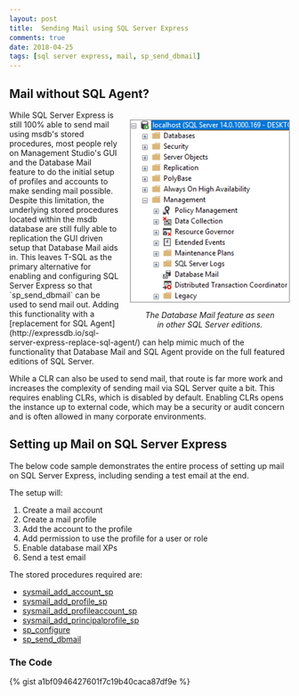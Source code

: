 ```yaml
---
layout: post
title:  Sending Mail using SQL Server Express
comments: true
date: 2018-04-25
tags: [sql server express, mail, sp_send_dbmail]
---
```


## Mail without SQL Agent?
<div style="float: right; padding-left: 20px; overflow: hidden">
<br/>
<img style="display: block;  border: 1px solid gray;" src="../img/database_mail.png" title="Microsoft Certified Professional" alt="Microsoft Certified Professional">
<p style="text-align: center; font-style: italic;">The Database Mail feature as seen <br/> in other SQL Server editions.</p>
</div>
While SQL Server Express is still 100% able to send mail using msdb's stored procedures,
most people rely on Management Studio's GUI and the Database Mail feature to do the initial setup of profiles and accounts
to make sending mail possible. Despite this limitation, the underlying stored procedures located within the msdb database are still fully able to replication the GUI driven setup that Database Mail aids in. This leaves T-SQL as the primary alternative for enabling and configuring SQL Server Express so that `sp_send_dbmail` can be used to send mail out. Adding this functionality with a [replacement for SQL Agent](http://expressdb.io/sql-server-express-replace-sql-agent/) can help mimic much of the functionality that Database Mail and SQL Agent provide on the full featured editions of SQL Server.

While a CLR can also be used to send mail, that route is far more work and increases the complexity of
sending mail via SQL Server quite a bit. This requires enabling CLRs, which is disabled by default. Enabling CLRs opens the instance up to external code, which may be a security or audit concern and is often allowed in many corporate environments. 

## Setting up Mail on SQL Server Express

The below code sample demonstrates the entire process of setting up mail on SQL Server Express,
including sending a test email at the end.

The setup will:

1. Create a mail account
2. Create a mail profile
3. Add the account to the profile
4. Add permission to use the profile for a user or role
5. Enable database mail XPs
6. Send a test email

The stored procedures required are:

* [sysmail_add_account_sp](https://docs.microsoft.com/en-us/sql/relational-databases/system-stored-procedures/sysmail-add-account-sp-transact-sql?view=sql-server-2017)
* [sysmail_add_profile_sp](https://docs.microsoft.com/en-us/sql/relational-databases/system-stored-procedures/sysmail-add-profile-sp-transact-sql?view=sql-server-2017)
* [sysmail_add_profileaccount_sp](https://docs.microsoft.com/en-us/sql/relational-databases/system-stored-procedures/sysmail-add-profileaccount-sp-transact-sql?view=sql-server-2017)
* [sysmail_add_principalprofile_sp](https://docs.microsoft.com/en-us/sql/relational-databases/system-stored-procedures/sysmail-add-principalprofile-sp-transact-sql?view=sql-server-2017)
* [sp_configure](https://docs.microsoft.com/en-us/sql/relational-databases/system-stored-procedures/sp-configure-transact-sql?view=sql-server-2017)
* [sp_send_dbmail](https://docs.microsoft.com/en-us/sql/relational-databases/system-stored-procedures/sp-send-dbmail-transact-sql?view=sql-server-2017)

### The Code

{% gist a1bf0946427601f7c19b40caca87df9e %}
